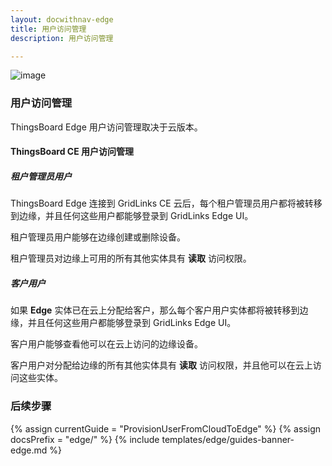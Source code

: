 ```yaml
---
layout: docwithnav-edge
title: 用户访问管理
description: 用户访问管理

---
```


![image](/images/coming-soon.jpg)

### 用户访问管理

ThingsBoard Edge 用户访问管理取决于云版本。

#### ThingsBoard CE 用户访问管理
##### 租户管理员用户
ThingsBoard Edge 连接到 GridLinks CE 云后，每个租户管理员用户都将被转移到边缘，并且任何这些用户都能够登录到 GridLinks Edge UI。

租户管理员用户能够在边缘创建或删除设备。

租户管理员对边缘上可用的所有其他实体具有 **读取** 访问权限。

##### 客户用户
如果 **Edge** 实体已在云上分配给客户，那么每个客户用户实体都将被转移到边缘，并且任何这些用户都能够登录到 GridLinks Edge UI。

客户用户能够查看他可以在云上访问的边缘设备。

客户用户对分配给边缘的所有其他实体具有 **读取** 访问权限，并且他可以在云上访问这些实体。

### 后续步骤

{% assign currentGuide = "ProvisionUserFromCloudToEdge" %}
{% assign docsPrefix = "edge/" %}
{% include templates/edge/guides-banner-edge.md %}
